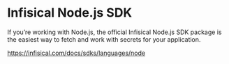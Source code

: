 # Infisical Node.js SDK

If you’re working with Node.js, the official Infisical Node.js SDK package is the easiest way to fetch and work with secrets for your application.
​

https://infisical.com/docs/sdks/languages/node
